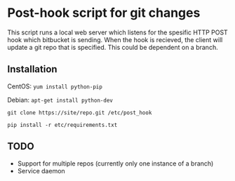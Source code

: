 # Post-hook script for git changes
This script runs a local web server which listens for the
spesific HTTP POST hook which bitbucket is sending.
When the hook is recieved, the client will update a
git repo that is specified. This could be dependent on a branch.

## Installation
CentOS: `yum install python-pip`

Debian: `apt-get install python-dev`

`git clone https://site/repo.git /etc/post_hook`

`pip install -r etc/requirements.txt`


## TODO
 * Support for multiple repos (currently only one instance of a branch)
 * Service daemon
